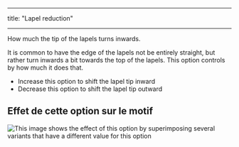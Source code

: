 - - -
title: "Lapel reduction"
- - -

How much the tip of the lapels turns inwards.

It is common to have the edge of the lapels not be entirely straight, but rather turn inwards a bit towards the top of the lapels. This option controls by how much it does that.

- Increase this option to shift the lapel tip inward
- Decrease this option to shift the lapel tip outward

## Effet de cette option sur le motif

![This image shows the effect of this option by superimposing several variants that have a different value for this option](jaeger_lapelreduction_sample.svg "Effect of this option on the pattern")

